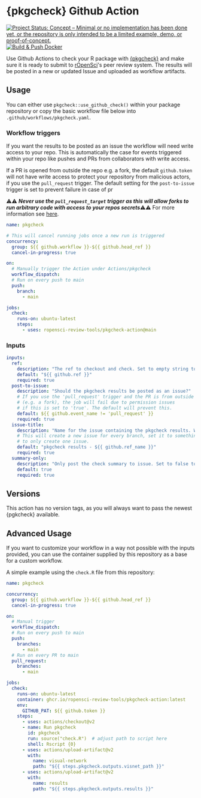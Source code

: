 # {pkgcheck} Github Action
<!-- badges: start -->
[![Project Status: Concept – Minimal or no implementation has been done yet, or the repository is only intended to be a limited example, demo, or proof-of-concept.](https://www.repostatus.org/badges/latest/concept.svg)](https://www.repostatus.org/#concept)
[![Build & Push Docker](https://github.com/ropensci-review-tools/pkgcheck-action/actions/workflows/publish.yaml/badge.svg)](https://github.com/ropensci-review-tools/pkgcheck-action/actions/workflows/publish.yaml)
<!-- badges: end -->

Use Github Actions to check your R package with [{pkgcheck}](https://docs.ropensci.org/pkgcheck/) and make sure it is ready to submit to [rOpenSci](https://ropensci.org/)'s peer review system. 
The results will be posted in a new or updated Issue and uploaded as workflow artifacts.

## Usage
You can either use `pkgcheck::use_github_check()` within your package repository or copy the basic workflow file below into `.github/workflows/pkgcheck.yaml`.

### Workflow triggers
If you want the results to be posted as an issue the workflow will need write access to your repo. This is automatically the case for events triggered within your repo like pushes and PRs from collaborators with write access.

If a PR is opened from outside the repo e.g. a fork, the default `github.token` will not have write access to protect your repository from malicious actors, if you use the `pull_request` trigger. The default setting for the `post-to-issue` trigger is set to prevent failure in case of pr

:warning::warning: ***Never use the `pull_request_target` trigger as this will allow forks to run arbitrary code with access to your repos secrets***:warning::warning: For more information see [here](https://securitylab.github.com/research/github-actions-preventing-pwn-requests/).

```yaml
name: pkgcheck

# This will cancel running jobs once a new run is triggered
concurrency:
  group: ${{ github.workflow }}-${{ github.head_ref }}
  cancel-in-progress: true

on: 
  # Manually trigger the Action under Actions/pkgcheck
  workflow_dispatch:
  # Run on every push to main
  push:
    branch: 
      - main

jobs: 
  check:
    runs-on: ubuntu-latest
    steps:
      - uses: ropensci-review-tools/pkgcheck-action@main
```
### Inputs
```yaml
inputs:
  ref:
    description: "The ref to checkout and check. Set to empty string to skip checkout."
    default: "${{ github.ref }}"
    required: true
  post-to-issue:
    description: "Should the pkgcheck results be posted as an issue?"
    # If you use the 'pull_request' trigger and the PR is from outside the repo
    # (e.g. a fork), the job will fail due to permission issues
    # if this is set to 'true'. The default will prevent this.
    default: ${{ github.event_name != 'pull_request' }}
    required: true
  issue-title:
    description: "Name for the issue containing the pkgcheck results. Will be created or updated."
    # This will create a new issue for every branch, set it to something fixed 
    # to only create one issue.
    default: "pkgcheck results - ${{ github.ref_name }}"
    required: true
  summary-only:
    description: "Only post the check summary to issue. Set to false to get the full results in the issue."
    default: true
    required: true
```
## Versions
This action has no version tags, as you will always want to pass the newest {pgkcheck} available.

## Advanced Usage

If you want to customize your workflow in a way not possible with the inputs provided, you can use the container supplied by this repository as a base for a custom workflow.

A simple example using the `check.R` file from this repository:
```yaml
name: pkgcheck

concurrency:
  group: ${{ github.workflow }}-${{ github.head_ref }}
  cancel-in-progress: true

on: 
  # Manual trigger
  workflow_dispatch:
  # Run on every push to main
  push:
    branches:
      - main
  # Run on every PR to main
  pull_request:
    branches:
      - main

jobs:
  check:
    runs-on: ubuntu-latest
    container: ghcr.io/ropensci-review-tools/pkgcheck-action:latest
    env: 
      GITHUB_PAT: ${{ github.token }}
    steps:
      - uses: actions/checkout@v2
      - name: Run pkgcheck
        id: pkgcheck
        run: source("check.R")  # adjust path to script here
        shell: Rscript {0}
      - uses: actions/upload-artifact@v2
        with:
          name: visual-network
          path: "${{ steps.pkgcheck.outputs.visnet_path }}"
      - uses: actions/upload-artifact@v2
        with:
          name: results
          path: "${{ steps.pkgcheck.outputs.results }}"

```
